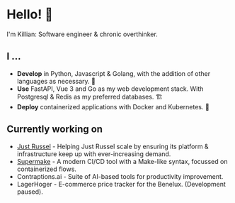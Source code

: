# Hello! 👋

I'm Killian: Software engineer & chronic overthinker.

## I ...
- **Develop** in Python, Javascript & Golang, with the addition of other languages as necessary. 🐍
- **Use** FastAPI, Vue 3 and Go as my web development stack. With Postgresql & Redis as my preferred databases. 🏗
- **Deploy** containerized applications with Docker and Kubernetes. 🐳

## Currently working on
- [Just Russel](https://justrussel.com) - Helping Just Russel scale by ensuring its platform & infrastructure keep up with ever-increasing demand.
- [Supermake](https://github.com/KillianMeersman/Supermake) - A modern CI/CD tool with a Make-like syntax, focussed on containerized flows.
- Contraptions.ai - Suite of AI-based tools for productivity improvement.
- LagerHoger - E-commerce price tracker for the Benelux. (Development paused).
